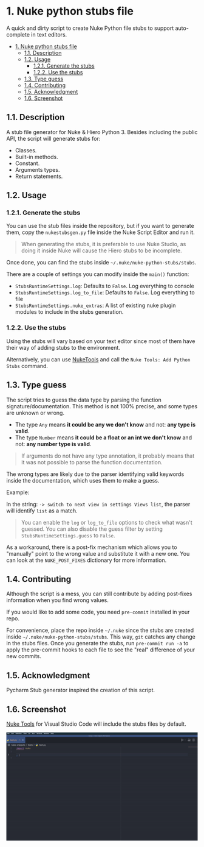 # 1. Nuke python stubs file

A quick and dirty script to create Nuke Python file stubs to support auto-complete in text editors.

- [1. Nuke python stubs file](#1-nuke-python-stubs-file)
  - [1.1. Description](#11-description)
  - [1.2. Usage](#12-usage)
    - [1.2.1. Generate the stubs](#121-generate-the-stubs)
    - [1.2.2. Use the stubs](#122-use-the-stubs)
  - [1.3. Type guess](#13-type-guess)
  - [1.4. Contributing](#14-contributing)
  - [1.5. Acknowledgment](#15-acknowledgment)
  - [1.6. Screenshot](#16-screenshot)

## 1.1. Description

A stub file generator for Nuke & Hiero Python 3. Besides including the public API, the script will generate stubs for:

- Classes.
- Built-in methods.
- Constant.
- Arguments types.
- Return statements.

## 1.2. Usage

### 1.2.1. Generate the stubs

You can use the stub files inside the repository, but if you want to generate them, copy the `nukestubsgen.py` file inside the Nuke Script Editor and run it.

> When generating the stubs, it is preferable to use Nuke Studio, as doing it inside Nuke will cause the Hiero stubs to be incomplete.

Once done, you can find the stubs inside `~/.nuke/nuke-python-stubs/stubs`.

There are a couple of settings you can modify inside the `main()` function:

- `StubsRuntimeSettings.log`: Defaults to `False`. Log everything to console
- `StubsRuntimeSettings.log_to_file`: Defaults to `False`. Log everything to file
- `StubsRuntimeSettings.nuke_extras`: A list of existing nuke plugin modules to include in the stubs generation.

### 1.2.2. Use the stubs

Using the stubs will vary based on your text editor since most of them have their way of adding stubs to the environment.

Alternatively, you can use [NukeTools](https://marketplace.visualstudio.com/items?itemName=virgilsisoe.nuke-tools) and call the `Nuke Tools: Add Python Stubs` command.

## 1.3. Type guess

The script tries to guess the data type by parsing the function signature/documentation. This method is not 100% precise, and some types are unknown or wrong.

- The type `Any` means **it could be any we don't know** and not: **any type is valid**.
- The type  `Number` means **it could be a float or an int we don't know** and not: **any number type is valid**.

> If arguments do not have any type annotation, it probably means that it was not possible to parse the function documentation.

The wrong types are likely due to the parser identifying valid keywords inside the documentation, which uses them to make a guess.

Example:

In the string: `-> switch to next view in settings Views list`, the parser will identify `list` as a match.

> You can enable the `log` or `log_to_file` options to check what wasn't guessed.
> You can also disable the guess filter by setting `StubsRuntimeSettings.guess` to `False`.

As a workaround, there is a post-fix mechanism which allows you to "manually" point to the wrong value and substitute it with a new one. You can look at the `NUKE_POST_FIXES` dictionary for more information.

## 1.4. Contributing

Although the script is a mess, you can still contribute by adding post-fixes information when you find wrong values.

If you would like to add some code, you need `pre-commit` installed in your repo.

For convenience, place the repo inside `~/.nuke` since the stubs are created inside `~/.nuke/nuke-python-stubs/stubs`. This way, `git` catches any change in the stubs files. Once you generate the stubs, run `pre-commit run -a` to apply the pre-commit hooks to each file to see the "real" difference of your new commits.

## 1.5. Acknowledgment

Pycharm Stub generator inspired the creation of this script.

## 1.6. Screenshot

[Nuke Tools](https://marketplace.visualstudio.com/items?itemName=virgilsisoe.nuke-tools) for Visual Studio Code will include the stubs files by default.

![Alt text](images/auto_complete.gif)

